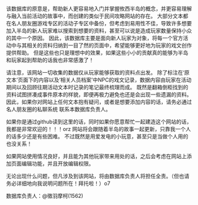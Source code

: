 该数据库的原意是，帮助新人更容易地入门并掌握攸西半岛的概念，并更容易理解与融入当前活动的故事中，而创建的类似于民间攻略网站的存在。
大部分文本都在名人朋友圈游戏专区的活动子专区中备份，但考虑到易用性不佳，导致许多想要加入半岛的新人玩家难以搜索到想要的资料，甚至可以说是造成玩家数量保持小众的其中一个原因。
因此，该数据库主要是面向新人玩家为对象，将每一个官方活动中与其相关的资料归纳到一目了然的页面中，希望能够更好地为玩家的戏文创作提供帮助。
但是这些也只是理想中的效果，如果这些小小的贡献真的能够为半岛和玩家起到帮助的话我也非常感激了！

请注意，该网站一切收集的数据仅从玩家能够获取的资料点出发。
除了标注在‘原文本’页面下的内容以及‘相关人员档案’中NPC的戏文记录，数据内容由玩家在活动期间以及回顾往期活动文本时记录的笔记最终梳理而成。
既然是翻箱倒柜找到的资料试图拼凑成事件原本的样貌，即便再极力避免也还是会出现一些遗漏的资料。因此，如果你对网站上任何文本抱有疑问，或者是想要添加内容的话，请务必通过名人朋友圈的私聊系统
联系本数据库负责人。

如果你是通过github读到这里的话，同时如果你愿意帮忙一起建造这个网站的话，我都是非常欢迎的！！！orz 网站将会跟随着半岛的故事一起更新，只靠我一个人的话多少还是有些困难。
不过既然是用爱发电的小玩意，甚至只是当做个人用的也没关系！

如果网站使用情况良好，并且能为其他玩家带来用处的话，之后会考虑在网站上添加页面编辑功能，并且开放编辑权限。

无论出现什么问题，但凡涉及到该网站，将由数据库负责人将担任全责。（但也请务必详细地向我说明问题所在！拜托啦！）o7

数据库负责人：@徵羽摩柯(1562)
